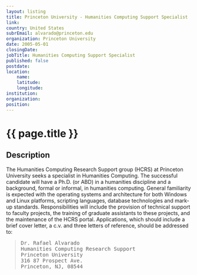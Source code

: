 ```yaml
---
layout: listing
title: Princeton University - Humanities Computing Support Specialist
link:
country: United States
subrEmail: alvarado@princeton.edu
organization: Princeton University 
date: 2005-05-01
closingDate: 
jobTitle: Humanities Computing Support Specialist
published: false
postdate:
location:
    name: 
    latitude: 
    longitude: 
institution: 
organization: 
position: 
--- 
```



# {{ page.title }}

## Description




<p>The Humanities Computing Research Support group (HCRS) at Princeton University seeks a specialist in Humanities Computing.  The successful candidate will have a Ph.D. (or ABD) in a humanities discipline and a background, formal or informal, in humanities computing.  General familiarity is expected with the operating systems and architecture for both Windows and Linux platforms, scripting languages, database technologies and mark-up standards.  Responsibilities will include the provision of technical support to faculty projects, the training of graduate assistants to these projects, and the maintenance of the HCRS portal.  Applications, which should include a brief cover letter, a c.v. and three letters of reference, should be addressed to:</p>
<blockquote>
<pre>
Dr. Rafael Alvarado
Humanities Computing Research Support
Princeton University
316 87 Prospect Ave.
Princeton, NJ, 08544
</pre>
</blockquote>
